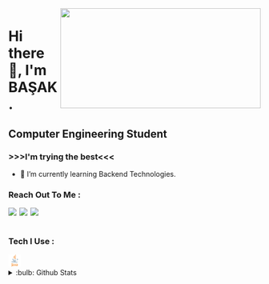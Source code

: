 <img src= "https://media.giphy.com/media/USV0ym3bVWQJJmNu3N/giphy.gif" align="right" width ="400" height="200" >


# Hi there 👋, I'm BAŞAK.  
## Computer Engineering Student
### >>>I'm trying the best<<<  


- 🌱 I’m currently learning Backend Technologies.


 
### Reach Out To Me :  
[<img  width="22" src="https://unpkg.com/simple-icons@v8/icons/linkedin.svg" align="left" />][linkedin][<img  width="22" src="https://unpkg.com/simple-icons@v8/icons/hackerrank.svg" align="left" />][hackerrank][<img  width="22" src="https://unpkg.com/simple-icons@v8/icons/gmail.svg" align="left" />][gmail]     

<br /> 
<br />


### Tech I Use :
<img src= "https://raw.githubusercontent.com/github/explore/5b3600551e122a3277c2c5368af2ad5725ffa9a1/topics/java/java.png" width="25" height="25" > 

<details>
 <summary>:bulb: Github Stats</summary> 
 <img src="https://github-readme-stats.vercel.app/api?username=basaknursavas" >
</details>


[linkedin]: https://www.linkedin.com/in/basaknursavas/ 
[hackerrank]: https://www.hackerrank.com/basaknursavas 
[gmail]: basaknursavas@gmail.com

